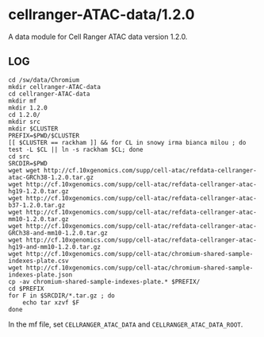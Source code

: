 cellranger-ATAC-data/1.2.0
==========================

A data module for Cell Ranger ATAC data version 1.2.0.

LOG
---

    cd /sw/data/Chromium
    mkdir cellranger-ATAC-data
    cd cellranger-ATAC-data
    mkdir mf
    mkdir 1.2.0
    cd 1.2.0/
    mkdir src
    mkdir $CLUSTER
    PREFIX=$PWD/$CLUSTER
    [[ $CLUSTER == rackham ]] && for CL in snowy irma bianca milou ; do test -L $CL || ln -s rackham $CL; done
    cd src
    SRCDIR=$PWD
    wget wget http://cf.10xgenomics.com/supp/cell-atac/refdata-cellranger-atac-GRCh38-1.2.0.tar.gz
    wget http://cf.10xgenomics.com/supp/cell-atac/refdata-cellranger-atac-hg19-1.2.0.tar.gz
    wget http://cf.10xgenomics.com/supp/cell-atac/refdata-cellranger-atac-b37-1.2.0.tar.gz
    wget http://cf.10xgenomics.com/supp/cell-atac/refdata-cellranger-atac-mm10-1.2.0.tar.gz
    wget http://cf.10xgenomics.com/supp/cell-atac/refdata-cellranger-atac-GRCh38-and-mm10-1.2.0.tar.gz
    wget http://cf.10xgenomics.com/supp/cell-atac/refdata-cellranger-atac-hg19-and-mm10-1.2.0.tar.gz 
    wget http://cf.10xgenomics.com/supp/cell-atac/chromium-shared-sample-indexes-plate.csv
    wget http://cf.10xgenomics.com/supp/cell-atac/chromium-shared-sample-indexes-plate.json
    cp -av chromium-shared-sample-indexes-plate.* $PREFIX/
    cd $PREFIX
    for F in $SRCDIR/*.tar.gz ; do
        echo tar xzvf $F
    done

In the mf file, set `CELLRANGER_ATAC_DATA` and `CELLRANGER_ATAC_DATA_ROOT`.
